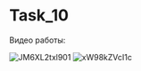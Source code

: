 # Task_10
Видео работы:

![JM6XL2txl901](https://user-images.githubusercontent.com/90568044/147394317-da55cd26-630c-4d76-ad0d-8d637b560857.jpg)
![xW98kZVcI1c](https://user-images.githubusercontent.com/90568044/147394319-cf680fb6-1ee2-4dfe-9f54-d8955675a23c.jpg)

